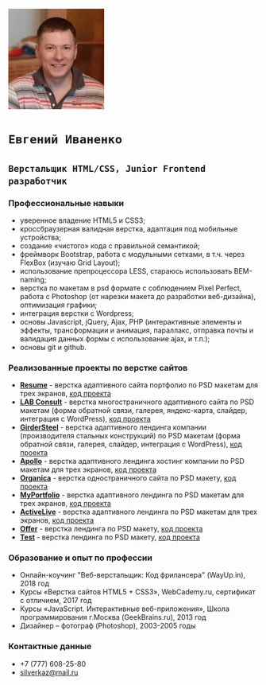 ![Image alt](https://github.com/SilverKZ/Portfolio/raw/master/image/photo_min.jpg)
# `Евгений Иваненко`
## `Верстальщик HTML/CSS, Junior Frontend разработчик`
### Профессиональные навыки
*	уверенное владение HTML5 и CSS3;
*	кроссбраузерная валидная верстка, адаптация под мобильные устройства;
*	создание «чистого» кода с правильной семантикой;
*	фреймворк Bootstrap, работа с модульными сетками, в т.ч. через FlexBox (изучаю Grid Layout); 
*	использование препроцессора LESS, стараюсь использовать BEM-naming;
*	верстка по макетам в psd формате с соблюдением Pixel Perfect, работа с Photoshop (от нарезки макета до разработки веб-дизайна), оптимизация графики;
*	интеграция верстки с Wordpress;
*	основы  Javascript, jQuery, Ajax, PHP (интерактивные элементы и эффекты, трансформации и анимация, параллакс, отправка почты и валидация данных формы с использование ajax, и т.п.);
*	основы git и github.

### Реализованные проекты по верстке сайтов
* [**Resume**](https://promositekz.000webhostapp.com/resume/) - верстка адаптивного сайта портфолио по PSD макетам для трех экранов, [код проекта](https://github.com/SilverKZ/Portfolio/tree/master/resume)
* [**LAB Consult**](http://simple.pe.hu/sites/lab/) - верстка многостраничного адаптивного сайта по PSD макетам (форма обратной связи, галерея, яндекс-карта, слайдер, интеграция с WordPress), [код проекта](https://github.com/SilverKZ/Portfolio/tree/master/lab)
* [**GirderSteel**](http://simple.pe.hu/sites/girder-steel/) - верстка адаптивного лендинга компании (производителя стальных конструкций) по PSD макетам (форма обратной связи, галерея, слайдер, интеграция с WordPress), [код проекта](https://github.com/SilverKZ/Portfolio/tree/master/girder-steel)
* [**Apollo**](http://simple.pe.hu/sites/apollo/) - верстка адаптивного лендинга хостинг компании по PSD макетам для трех экранов, [код проекта](https://github.com/SilverKZ/Portfolio/tree/master/apollo)
* [**Organica**](http://simple.pe.hu/sites/organica/) - верстка одностраничного сайта по PSD макету, [код проекта](https://github.com/SilverKZ/Portfolio/tree/master/organica)
* [**MyPortfolio**](http://simple.pe.hu/sites/name/) - верстка адаптивного лендинга по PSD макетам для трех экранов, [код проекта](https://github.com/SilverKZ/Portfolio/tree/master/name)
* [**ActiveLive**](http://simple.pe.hu/sites/activelive/) - верстка адаптивного лендинга по PSD макетам для трех экранов, [код проекта](https://github.com/SilverKZ/Portfolio/tree/master/activelive)
* [**Offer**](http://simple.pe.hu/sites/offer/) - верстка лендинга по PSD макету, [код проекта](https://github.com/SilverKZ/Portfolio/tree/master/offer)
* [**Test**](http://simple.pe.hu/sites/test/) - верстка лендинга по PSD макету, [код проекта](https://github.com/SilverKZ/Portfolio/tree/master/test)

### Образование и опыт по профессии
* Онлайн-коучинг "Веб-верстальщик: Код фрилансера" (WayUp.in), 2018 год
*	Курсы «Верстка сайтов HTML5 + CSS3», WebCademy.ru, сертификат с отличием, 2017 год
*	Курсы «JavaScript. Интерактивные веб-приложения», Школа программирования г.Москва (GeekBrains.ru), 2013 год
*	Дизайнер – фотограф (Photoshop), 2003-2005 годы

### Контактные данные
* +7 (777) 608-25-80
* silverkaz@mail.ru

